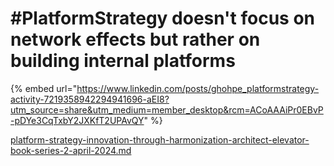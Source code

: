 # #PlatformStrategy doesn't focus on network effects but rather on building internal platforms

{% embed url="https://www.linkedin.com/posts/ghohpe_platformstrategy-activity-7219358942294941696-aEI8?utm_source=share&utm_medium=member_desktop&rcm=ACoAAAiPr0EBvP-pDYe3CqTxbY2JXKfT2UPAvQY" %}

[platform-strategy-innovation-through-harmonization-architect-elevator-book-series-2-april-2024.md](../books/platform-strategy-innovation-through-harmonization-architect-elevator-book-series-2-april-2024.md "mention")
